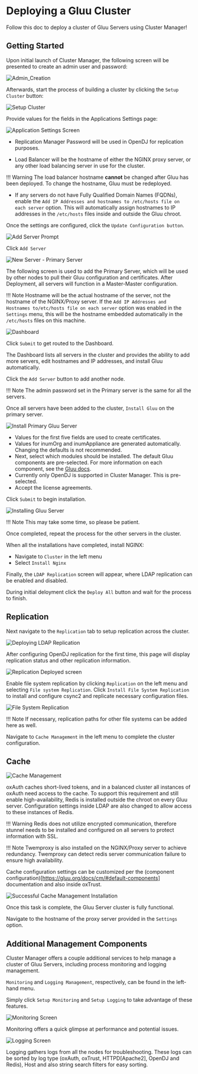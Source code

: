 # Deploying a Gluu Cluster

Follow this doc to deploy a cluster of Gluu Servers using Cluster Manager!

## Getting Started

Upon initial launch of Cluster Manager, the following screen will be presented to create an admin user and password:

![Admin_Creation](../img/Cluster_Manager-01.png)

Afterwards, start the process of building a cluster by clicking the `Setup Cluster` button:

![Setup Cluster](../img/Cluster_Manager-02.png)

Provide values for the fields in the Applications Settings page: 

![Application Settings Screen](../img/Cluster_Manager-03.png)

- Replication Manager Password will be used in OpenDJ for replication purposes.

- Load Balancer will be the hostname of either the NGINX proxy server, or any other load balancing server in use for the cluster. 

!!! Warning
    The load balancer hostname **cannot** be changed after Gluu has been deployed. To change the hostname, Gluu must be redeployed. 

- If any servers do not have Fully Qualified Domain Names (FQDNs), enable the `Add IP Addresses and hostnames to /etc/hosts file on each server` option. This will automatically assign hostnames to IP addresses in the `/etc/hosts` files inside and outside the Gluu chroot. 

Once the settings are configured, click the `Update Configuration button`.

![Add Server Prompt](../img/Cluster_Manager-04.png)

Click `Add Server`

![New Server - Primary Server](../img/Cluster_Manager-05.png)

The following screen is used to add the Primary Server, which will be used by other nodes to pull their Gluu configuration and certificates. After Deployment, all servers will function in a Master-Master configuration.

!!! Note
    Hostname will be the actual hostname of the server, not the hostname of the NGINX/Proxy server. If the `Add IP Addresses and Hostnames to/etc/hosts file on each server` option was enabled in the `Settings` menu, this will be the hostname embedded automatically in the `/etc/hosts` files on this machine.

![Dashboard](../img/Cluster_Manager-06.png)

Click `Submit` to get routed to the Dashboard.

The Dashboard lists all servers in the cluster and provides the ability to add more servers, edit hostnames and IP addresses, and install Gluu automatically.

Click the `Add Server` button to add another node. 

!!! Note
    The admin password set in the Primary server is the same for all the servers.

Once all servers have been added to the cluster, `Install Gluu` on the primary server.

![Install Primary Gluu Server](../img/Cluster_Manager-07.png)

- Values for the first five fields are used to create certificates.
- Values for inumOrg and inumAppliance are generated automatically. Changing the defaults is not recommended.
- Next, select which modules should be installed. The default Gluu components are pre-selected. For more information on each component, see the [Gluu docs](https://github.com/GluuFederation/docs-ce-prod/blob/3.1.2/3.1.2/source/index.md#free-open-source-software). 
- Currently only OpenDJ is supported in Cluster Manager. This is pre-selected. 
- Accept the license agreements.

Click `Submit` to begin installation. 

![Installing Gluu Server](../img/Cluster_Manager-09.png)

!!! Note 
    This may take some time, so please be patient.

Once completed, repeat the process for the other servers in the cluster.

When all the installations have completed, install NGINX:

- Navigate to `Cluster` in the left menu
- Select `Install Nginx`

Finally, the `LDAP Replication` screen will appear, where LDAP replication can be enabled and disabled.  

During initial deloyment click the `Deploy All` button and wait for the process to finish.

## Replication

Next navigate to the `Replication` tab to setup replication across the cluster. 

![Deploying LDAP Replication](../img/Cluster_Manager-10.png)

After configuring OpenDJ replication for the first time, this page will display replication status and other replication information.

![Replication Deployed screen](../img/Cluster_Manager-11.png)

Enable file system replication by clicking `Replication` on the left menu and selecting `File system Replication`. Click `Install File System Replication` to install and configure csync2 and replicate necessary configuration files.

![File System Replication](../img/Cluster_Manager-12.png)

!!! Note
    If necessary, replication paths for other file systems can be added here as well.

Navigate to `Cache Management` in the left menu to complete the cluster configuration. 

## Cache

![Cache Management](../img/Cluster_Manager-13.png)

oxAuth caches short-lived tokens, and in a balanced cluster all instances of oxAuth need access to the cache. To support this requirement and still enable high-availability, Redis is installed outside the chroot on every Gluu server. Configuration settings inside LDAP are also changed to allow access to these instances of Redis.

!!! Warning
    Redis does not utilize encrypted communication, therefore stunnel needs to be installed and configured on all servers to protect information with SSL.

!!! Note
    Twemproxy is also installed on the NGINX/Proxy server to achieve redundancy. Twemproxy can detect redis server communication failure to ensure high availability.

Cache configuration settings can be customized per the (component configuration)[https://gluu.org/docs/cm/#default-components] documentation and also inside oxTrust.

![Successful Cache Management Installation](../img/Cluster_Manager-14.png)

Once this task is complete, the Gluu Server cluster is fully functional. 

Navigate to the hostname of the proxy server provided in the `Settings` option.

## Additional Management Components

Cluster Manager offers a couple additional services to help manage a cluster of Gluu Servers, including process monitoring and logging management. 

`Monitoring` and `Logging Management`, respectively, can be found in the left-hand menu.

Simply click `Setup Monitoring` and `Setup Logging` to take advantage of these features. 

![Monitoring Screen](../img/Cluster_Manager-15.png)

Monitoring offers a quick glimpse at performance and potential issues.

![Logging Screen](../img/Cluster_Manager-16.png)

Logging gathers logs from all the nodes for troubleshooting. These logs can be sorted by log type (oxAuth, oxTrust, HTTPD[Apache2], OpenDJ and Redis), Host and also string search filters for easy sorting.

